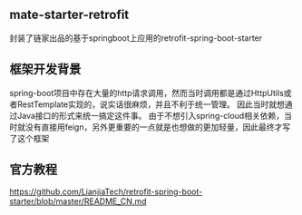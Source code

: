 ## mate-starter-retrofit

封装了链家出品的基于springboot上应用的retrofit-spring-boot-starter

## 框架开发背景
spring-boot项目中存在大量的http请求调用，然而当时调用都是通过HttpUtils或者RestTemplate实现的，说实话很麻烦，并且不利于统一管理。 因此当时就想通过Java接口的形式来统一搞定这件事。 由于不想引入spring-cloud相关依赖，当时就没有直接用feign，另外更重要的一点就是也想做的更加轻量，因此最终才写了这个框架

## 官方教程

https://github.com/LianjiaTech/retrofit-spring-boot-starter/blob/master/README_CN.md
